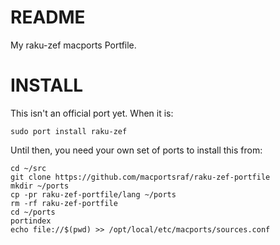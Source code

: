 # README

My raku-zef macports Portfile.

# INSTALL

This isn't an official port yet. When it is:

    sudo port install raku-zef

Until then, you need your own set of ports to install this from:

    cd ~/src
	git clone https://github.com/macportsraf/raku-zef-portfile
	mkdir ~/ports
	cp -pr raku-zef-portfile/lang ~/ports
	rm -rf raku-zef-portfile
	cd ~/ports
	portindex
	echo file://$(pwd) >> /opt/local/etc/macports/sources.conf

